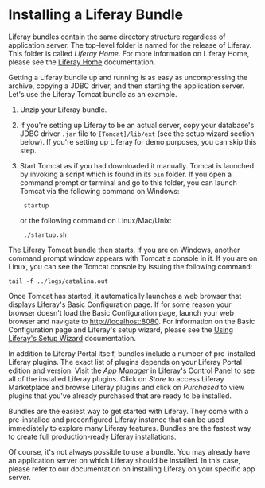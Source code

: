 # Installing a Liferay Bundle

Liferay bundles contain the same directory structure regardless of application
server. The top-level folder is named for the release of Liferay. This folder
is called *Liferay Home*. For more information on Liferay Home, please see the
[Liferay Home]() documentation.
<!-- Update link above. -->

Getting a Liferay bundle up and running is as easy as uncompressing the
archive, copying a JDBC driver, and then starting the application server. Let's
use the Liferay Tomcat bundle as an example.

1. Unzip your Liferay bundle.

2. If you're setting up Liferay to be an actual server, copy your database's
   JDBC driver `.jar` file to `[Tomcat]/lib/ext` (see the setup wizard section
   below). If you're setting up Liferay for demo purposes, you can skip this
   step.

3. Start Tomcat as if you had downloaded it manually. Tomcat is launched by
   invoking a script which is found in its `bin` folder. If you open a command
   prompt or terminal and go to this folder, you can launch Tomcat via the
   following command on Windows:

        startup

    or the following command on Linux/Mac/Unix:

        ./startup.sh

The Liferay Tomcat bundle then starts. If you are on Windows, another command
prompt window appears with Tomcat's console in it. If you are on Linux, you can
see the Tomcat console by issuing the following command:

    tail -f ../logs/catalina.out

Once Tomcat has started, it automatically launches a web browser that displays
Liferay's Basic Configuration page. If for some reason your browser doesn't
load the Basic Configuration page, launch your web browser and navigate to
[http://localhost:8080](http://localhost:8080). For information on the Basic
Configuration page and Liferay's setup wizard, please see the
[Using Liferay's Setup Wizard]() documentation.
<!-- Update link above. -->

In addition to Liferay Portal itself, bundles include a number of pre-installed
Liferay plugins. The exact list of plugins depends on your Liferay Portal
edition and version. Visit the *App Manager* in Liferay's Control Panel to see
all of the installed Liferay plugins. Click on *Store* to access Liferay
Marketplace and browse Liferay plugins and click on *Purchased* to view plugins
that you've already purchased that are ready to be installed.

Bundles are the easiest way to get started with Liferay. They come with a
pre-installed and preconfigured Liferay instance that can be used immediately
to explore many Liferay features. Bundles are the fastest way to create full
production-ready Liferay installations.

Of course, it's not always possible to use a bundle. You may already have an
application server on which Liferay should be installed. In this case, please
refer to our documentation on installing Liferay on your specific app server.
